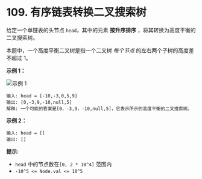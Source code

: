 # 109. 有序链表转换二叉搜索树

给定一个单链表的头节点 `head`，其中的元素 **按升序排序** ，将其转换为高度平衡的二叉搜索树。

本题中，一个高度平衡二叉树是指一个二叉树 *每个节点* 的左右两个子树的高度差不超过 1。

**示例 1：**

![示例 1](https://assets.leetcode.com/uploads/2020/08/17/linked.jpg)

```()
输入: head = [-10,-3,0,5,9]
输出: [0,-3,9,-10,null,5]
解释: 一个可能的答案是[0，-3,9，-10,null,5]，它表示所示的高度平衡的二叉搜索树。
```

**示例 2：**

```()
输入: head = []
输出: []
```

**提示:**

- `head` 中的节点数在`[0, 2 * 10^4]` 范围内
- `-10^5 <= Node.val <= 10^5`
